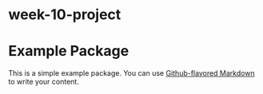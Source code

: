 # week-10-project
# Example Package

This is a simple example package. You can use
[Github-flavored Markdown](https://guides.github.com/features/mastering-markdown/)
to write your content.
